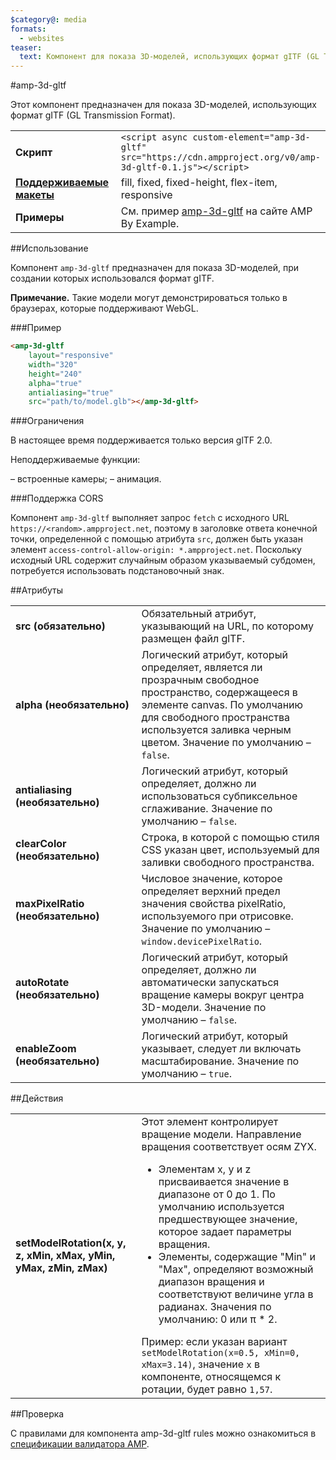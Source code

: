 ```yaml
---
$category@: media
formats:
  - websites
teaser:
  text: Компонент для показа 3D-моделей, использующих формат gITF (GL Transmission Format)
---
```


<!--
© Авторы HTML с технологией AMP, 2018. Все права защищены.

Лицензия Apache версии 2.0 (далее – "Лицензия");
этот файл можно использовать только в соответствии с Лицензией.
Чтобы получить текст Лицензии, перейдите по ссылке:

  http://www.apache.org/licenses/LICENSE-2.0

Если иное не требуется действующим законодательством или не оговорено в письменном виде, программное обеспечение, распространяемое по Лицензии, распространяется "КАК ЕСТЬ", БЕЗ КАКИХ-ЛИБО ГАРАНТИЙ И УСЛОВИЙ, явных или подразумеваемых.
Определения используемых в Лицензии понятий, с помощью которых оговариваются разрешения и ограничения, приводятся в тексте Лицензии.
-->

#amp-3d-gltf

Этот компонент предназначен для показа 3D-моделей, использующих формат gITF (GL Transmission Format).

<table>
  <tr>
    <td width="40%"><strong>Скрипт</strong></td>
    <td><code>&lt;script async custom-element="amp-3d-gltf" src="https://cdn.ampproject.org/v0/amp-3d-gltf-0.1.js"&gt;&lt;/script&gt;</code></td>
  </tr>
  <tr>
    <td class="col-fourty"><strong><a href="https://www.ampproject.org/docs/guides/responsive/control_layout.html">Поддерживаемые макеты</a></strong></td>
    <td>fill, fixed, fixed-height, flex-item, responsive</td>
  </tr>
  <tr>
    <td><strong>Примеры</strong></td>
    <td>См. пример <a href="https://ampbyexample.com/components/amp-3d-gltf/">amp-3d-gltf</a> на сайте AMP By Example.</td>
  </tr>
</table>

##Использование

Компонент `amp-3d-gltf` предназначен для показа 3D-моделей, при создании которых использовался формат gITF.

**Примечание.** Такие модели могут демонстрироваться только в браузерах, которые поддерживают WebGL.

###Пример

```html
<amp-3d-gltf
    layout="responsive"
    width="320"
    height="240"
    alpha="true"
    antialiasing="true"
    src="path/to/model.glb"></amp-3d-gltf>
```

###Ограничения

В настоящее время поддерживается только версия glTF 2.0.

Неподдерживаемые функции:

– встроенные камеры;
– анимация.

###Поддержка CORS

Компонент `amp-3d-gltf` выполняет запрос `fetch` с исходного URL `https://<random>.ampproject.net`, поэтому в заголовке ответа конечной точки, определенной с помощью атрибута `src`, должен быть указан элемент `access-control-allow-origin: *.ampproject.net`. Поскольку исходный URL содержит случайным образом указываемый субдомен, потребуется использовать подстановочный знак.

##Атрибуты

<table>
  <tr>
    <td width="40%"><strong>src (обязательно)</strong></td>
    <td>Обязательный атрибут, указывающий на URL, по которому размещен файл glTF.</td>
  </tr>
  <tr>
    <td width="40%"><strong>alpha (необязательно)</strong></td>
    <td>Логический атрибут, который определяет, является ли прозрачным свободное пространство, содержащееся в элементе canvas. По умолчанию для свободного пространства используется заливка черным цветом.
      Значение по умолчанию – <code>false</code>.</td>
  </tr>
  <tr>
    <td width="40%"><strong>antialiasing (необязательно)</strong></td>
    <td>Логический атрибут, который определяет, должно ли использоваться субпиксельное сглаживание. Значение по умолчанию – <code>false</code>.</td>
  </tr>
  <tr>
    <td width="40%"><strong>clearColor (необязательно)</strong></td>
    <td>Строка, в которой с помощью стиля CSS указан цвет, используемый для заливки свободного пространства.</td>
  </tr>
  <tr>
    <td width="40%"><strong>maxPixelRatio (необязательно)</strong></td>
    <td>Числовое значение, которое определяет верхний предел значения свойства pixelRatio, используемого при отрисовке. Значение по умолчанию – <code>window.devicePixelRatio</code>.</td>
  </tr>
  <tr>
    <td width="40%"><strong>autoRotate (необязательно)</strong></td>
    <td>Логический атрибут, который определяет, должно ли автоматически запускаться вращение камеры вокруг центра 3D-модели. Значение по умолчанию – <code>false</code>.</td>
  </tr>
  <tr>
    <td width="40%"><strong>enableZoom (необязательно)</strong></td>
    <td>Логический атрибут, который указывает, следует ли включать масштабирование. Значение по умолчанию – <code>true</code>.</td>
  </tr>
</table>

##Действия

<table>
  <tr>
    <td width="40%"><strong>setModelRotation(x, y, z, xMin, xMax, yMin, yMax, zMin, zMax)</strong></td>
    <td>Этот элемент контролирует вращение модели. Направление вращения соответствует осям ZYX.
      <ul>
        <li>Элементам x, y и z присваивается значение в диапазоне от 0 до 1. По умолчанию используется предшествующее значение, которое задает параметры вращения.</li>
        <li>Элементы, содержащие "Min" и "Max", определяют возможный диапазон вращения и соответствуют величине угла в радианах. Значения по умолчанию: 0 или π * 2.</li>
      </ul>
      Пример: если указан вариант <code>setModelRotation(x=0.5, xMin=0, xMax=3.14)</code>, значение <code>x</code> в компоненте, относящемся к ротации, будет равно <code>1,57</code>.</td>
  </tr>
</table>

##Проверка

С правилами для компонента amp-3d-gltf rules можно ознакомиться в [спецификации валидатора AMP](https://github.com/ampproject/amphtml/blob/master/extensions/amp-3d-gltf/validator-amp-3d-gltf.protoascii).
